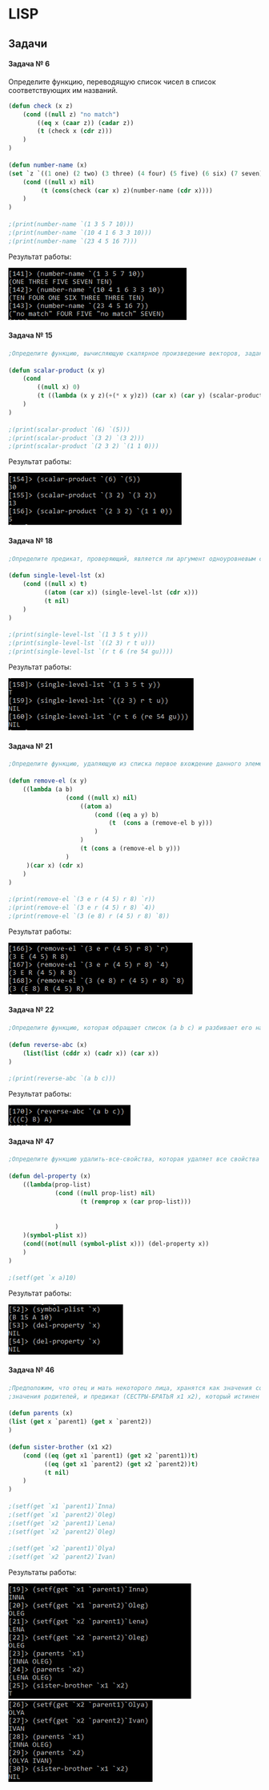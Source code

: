 # LISP

## Задачи

#### Задача № 6 

Определите функцию, переводящую список чисел в список соответствующих им названий. 

```lsp
(defun check (x z)
	(cond ((null z) "no match")
		((eq x (caar z)) (cadar z))
		(t (check x (cdr z)))	
	)
)

(defun number-name (x) 
(set `z `((1 one) (2 two) (3 three) (4 four) (5 five) (6 six) (7 seven) (8 eight) (9 nine) (10 ten)))
	(cond ((null x) nil)
		 (t (cons(check (car x) z)(number-name (cdr x))))		 
	)
)

;(print(number-name `(1 3 5 7 10)))
;(print(number-name `(10 4 1 6 3 3 10)))
;(print(number-name `(23 4 5 16 7)))
```
Результат работы:

![](https://github.com/PavlovaJulia/LISP/blob/master/png/task6.PNG)

#### Задача № 15 
 
```lsp
;Определите функцию, вычисляющую скалярное произведение векторов, заданных списками целых чисел.

(defun scalar-product (x y)
	(cond 
		((null x) 0)
		(t ((lambda (x y z)(+(* x y)z)) (car x) (car y) (scalar-product(cdr x) (cdr y)) ))
	)
)

;(print(scalar-product `(6) `(5)))
;(print(scalar-product `(3 2) `(3 2)))
;(print(scalar-product `(2 3 2) `(1 1 0)))
```
Результат работы:

![](https://github.com/PavlovaJulia/LISP/blob/master/png/task15.PNG)

#### Задача № 18

```lsp
;Определите предикат, проверяющий, является ли аргумент одноуровневым списком.

(defun single-level-lst (x)
	(cond ((null x) t)
		  ((atom (car x)) (single-level-lst (cdr x)))
		  (t nil)
	)
)

;(print(single-level-lst `(1 3 5 t y)))
;(print(single-level-lst `((2 3) r t u)))
;(print(single-level-lst `(r t 6 (re 54 gu))))
```
Результат работы:

![](https://github.com/PavlovaJulia/LISP/blob/master/png/task18.PNG)

#### Задача № 21

```lsp
;Определите функцию, удаляющую из списка первое вхождение данного элементана верхнем уровне.

(defun remove-el (x y)
	((lambda (a b) 
				(cond ((null x) nil)	
					((atom a) 
						(cond ((eq a y) b)
							(t  (cons a (remove-el b y)))
						)
					)
					(t (cons a (remove-el b y)))
				)   
	 )(car x) (cdr x)
	)
)

;(print(remove-el `(3 e r (4 5) r 8) `r))
;(print(remove-el `(3 e r (4 5) r 8) `4))
;(print(remove-el `(3 (e 8) r (4 5) r 8) `8))
```
Результат работы:

![](https://github.com/PavlovaJulia/LISP/blob/master/png/task21.PNG)

#### Задача № 22

```lsp
;Определите функцию, которая обращает список (а b с) и разбивает его на уровни (((с) b) а).

(defun reverse-abc (x)
	(list(list (cddr x) (cadr x)) (car x))
)

;(print(reverse-abc `(a b c)))
```
Результат работы:

![](https://github.com/PavlovaJulia/LISP/blob/master/png/task22.PNG)

#### Задача № 47

```lsp
;Определите функцию удалить-все-свойства, которая удаляет все свойства символа.

(defun del-property (x)
	((lambda(prop-list)
			 (cond ((null prop-list) nil)
					(t (remprop x (car prop-list)))
		   
	
			 )
	)(symbol-plist x))	 
	(cond((not(null (symbol-plist x))) (del-property x))
	) 
)

;(setf(get `x a)10)
```
Результат работы:

![](https://github.com/PavlovaJulia/LISP/blob/master/png/task47.PNG)

#### Задача № 46

```lsp
;Предположим, что отец и мать некоторого лица, хранятся как значения соответствующих свойств у символа, обозначающего это лицо. Напишите функцию (РОДИТЕЛИ x), которая возвращает в качестве 
;значения родителей, и предикат (СЕСТРЫ-БРАТЬЯ x1 x2), который истинен в случае, если x1 и x2 — сестры или братья, родные или с одним общим родителем.

(defun parents (x)
(list (get x `parent1) (get x `parent2))
)

(defun sister-brother (x1 x2)
	(cond ((eq (get x1 `parent1) (get x2 `parent1))t)
		  ((eq (get x1 `parent2) (get x2 `parent2))t)
		  (t nil)
	)
)

;(setf(get `x1 `parent1)`Inna)
;(setf(get `x1 `parent2)`Oleg)
;(setf(get `x2 `parent1)`Lena)
;(setf(get `x2 `parent2)`Oleg)

;(setf(get `x2 `parent1)`Olya)
;(setf(get `x2 `parent2)`Ivan)
```
Результаты работы:

![](https://github.com/PavlovaJulia/LISP/blob/master/png/task46(1).PNG)
![](https://github.com/PavlovaJulia/LISP/blob/master/png/task46(2).PNG)











